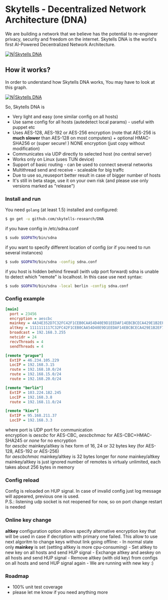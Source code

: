 # Skytells - Decentralized Network Architecture (DNA)
We are building a network that we believe has the potential to re-engineer privacy, security and freedom on the internet.
Skytells DNA is the world's first AI-Powered Decentralized Network Architecture.


[![N|Skytells DNA](https://cdn-images-1.medium.com/max/1200/0*hoYKuIeh7LXHYE8s)](https://www.skytells.org)


## How it works?

In order to understand how Skytells DNA works, You may have to look at this graph.

[![N|Skytells DNA](https://raw.githubusercontent.com/skytells-research/DNA/master/resources/graph/topology.png)](https://www.skytells.org)


So, Skytells DNA is
  - Very light and easy (one similar config on all hosts)
  - Use same config for all hosts (autedetect local params) - useful with puppet etc
  - Uses AES-128, AES-192 or AES-256 encryption (note that AES-256 is **much slower** than AES-128 on most computers) + optional HMAC-SHA256 or (super secure! ) NONE encryption (just copy without modification)
  - Communicates via UDP directly to selected host (no central server)
  - Works only on Linux (uses TUN device)
  - Support of basic routing - can be used to connect several networks
  - Multithread send and receive - scaleable for big traffc
  - Due to use so_reuseport better result in case of bigger number of hosts
  - It's still in beta stage, use it on your own risk (and please use only versions marked as "release")



### Install and run

You need `golang` (at least 1.5) installed and configured:

```bash
$ go get -u github.com/skytells-research/DNA
```

if you have config in /etc/sdna.conf

```bash
$ sudo $GOPATH/bin/sdna
```

  if you want to specify different location of config (or if you need to run several instances)

```bash
$ sudo $GOPATH/bin/sdna -config sdna.conf
```

if you host is hidden behind firewall (with udp port forward) sdna is unable to detect
which "remote" is localhost. In this case use next syntax:

```bash
$ sudo $GOPATH/bin/sdna -local berlin -config sdna.conf
```


### Config example

```ini
[main]
  port = 23456
  encryption = aescbc
  mainkey = 4A34E352D7C32FC42F1CEB0CAA54D40E9D1EEDAF14EBCBCECA429E1B2EF72D21
  altkey = 1111111117C32FC42F1CEB0CAA54D40E9D1EEDAF14EBCBCECA429E1B2EF72D21
  broadcast = 192.168.3.255
  netcidr = 24
  recvThreads = 4
  sendThreads = 4

[remote "prague"]
  ExtIP = 46.234.105.229
  LocIP = 192.168.3.15
  route = 192.168.10.0/24
  route = 192.168.15.0/24
  route = 192.168.20.0/24

[remote "berlin"]
  ExtIP = 103.224.182.245
  LocIP = 192.168.3.8
  route = 192.168.11.0/24

[remote "kiev"]
  ExtIP = 95.168.211.37
  LocIP = 192.168.3.3
```

  where port is UDP port for communication  
  encryption is *aescbc* for AES-CBC, *aescbchmac* for AES-CBC+HMAC-SHA245 or *none* for no encryption  
  for *aescbc* mainkey/altkey is hex form of 16, 24 or 32 bytes key (for AES-128, AES-192 or AES-256)  
  for *aescbchmac* mainkey/altkey is 32 bytes longer
  for *none* mainkey/altkey mainkey/altkey is just ignored
  number of remotes is virtualy unlimited, each takes about 256 bytes in memory  

### Config reload

  Config is reloaded on HUP signal. In case of invalid config just log message will appeared, previous one is used.  
  P.S.: listening udp socket is not reopened for now, so on port change restart is needed

### Online key change

  **altkey** configuration option allows specify alternative encryption key that will be used in case if decription with primary
  one failed. This allow to use next algoritm to change keys without link going offline:
    - In normal state only **mainkey** is set (setting altkey is more cpu-consuming)
    - Set altkey to new key on all hosts and send HUP signal
    - Exchange altkey and aeskey on all hosts and send HUP signal
    - Remove altkey (with old key) from configs on all hosts and send HUP signal again
    - We are running with new key :)

### Roadmap

  * 100% unit test coverage
  * please let me know if you need anything more
